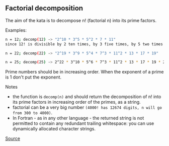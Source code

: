 ## Factorial decomposition

The aim of the kata is to decompose n! (factorial n) into its prime factors.

Examples:

```bash
n = 12; decomp(12) -> "2^10 * 3^5 * 5^2 * 7 * 11"
since 12! is divisible by 2 ten times, by 3 five times, by 5 two times and by 7 and 11 only once.

n = 22; decomp(22) -> "2^19 * 3^9 * 5^4 * 7^3 * 11^2 * 13 * 17 * 19"

n = 25; decomp(25) -> 2^22 * 3^10 * 5^6 * 7^3 * 11^2 * 13 * 17 * 19 * 23
```

Prime numbers should be in increasing order. When the exponent of a prime is 1 don't put the exponent.

Notes

- the function is `decomp(n)` and should return the decomposition of n! into its prime factors in increasing order of the primes, as a string.
- factorial can be a very big number `(4000! has 12674 digits, n will go from 300 to 4000)`.
- In Fortran - as in any other language - the returned string is not permitted to contain any redundant trailing whitespace: you can use dynamically allocated character strings.

[Source](https://www.codewars.com/kata/5a045fee46d843effa000070/train/python)